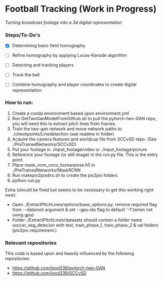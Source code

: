 # Football Tracking (Work in Progress)
*Turning broadcast footage into a 3d digital representation*



### Steps/To-Do's

- [X] Determining basic field homography
- [ ] Refine homography by applying Lucas-Kanade algorithm
- [ ] Detecting and tracking players 
- [ ] Track the ball 
- [ ] Combine homography and player coordinates to create digital representation



### How to run:

1. Create a conda environment based upon environment.yml 
2. Run GetTwoGanModelFromGithub.sh to pull the pytorch-two-GAN repo, you will need this to extract pitch lines from frames.
3. Train the two-gan network and move network paths to ./checkpoints/Linedetection (see readme in folder)
4. Acquire the camera features and worldcup file from SCCvSD repo. (See ./PreTrainedNetworks/SCCvSD)
5. Put your footage in ./input_footage/video or ./input_footage/picture
6. Reference your footage (or still image) in the run.py file. This is the entry point.
7. Place mask_rcnn_coco_humanpose.h5 in ./PreTrainedNetworks/MaskRCNN 
8. Run makepix2pixdirs.sh to create the pix2pix folders 
9. python run.py


Extra (should be fixed but seems to be necessary to get this working right now):
* Open ./ExtractPitchLines/options/base_options.py, remove required flag from --dataroot argument & set --gpu-ids flag to default '-1'(when not using gpu)
* Folder ./ExtractPitchLines/datasets should contain a folder name soccer_seg_detecion with test, train_phase_1, train_phase_2 & val folders (pix2pix requirement.)


### Relevant repositories

This code is based upon and heavily influenced by the following repositories:

* https://github.com/lood339/pytorch-two-GAN
* https://github.com/lood339/SCCvSD



